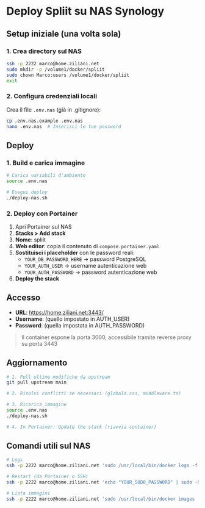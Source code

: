 # Deploy Spliit su NAS Synology

## Setup iniziale (una volta sola)

### 1. Crea directory sul NAS
```bash
ssh -p 2222 marco@home.ziliani.net
sudo mkdir -p /volume1/docker/spliit
sudo chown Marco:users /volume1/docker/spliit
exit
```

### 2. Configura credenziali locali
Crea il file `.env.nas` (già in .gitignore):
```bash
cp .env.nas.example .env.nas
nano .env.nas  # Inserisci le tue password
```

## Deploy

### 1. Build e carica immagine

```bash
# Carica variabili d'ambiente
source .env.nas

# Esegui deploy
./deploy-nas.sh
```

### 2. Deploy con Portainer

1. Apri Portainer sul NAS
2. **Stacks > Add stack**
3. **Nome**: spliit
4. **Web editor**: copia il contenuto di `compose.portainer.yaml`
5. **Sostituisci i placeholder** con le password reali:
   - `YOUR_DB_PASSWORD_HERE` → password PostgreSQL
   - `YOUR_AUTH_USER` → username autenticazione web
   - `YOUR_AUTH_PASSWORD` → password autenticazione web
6. **Deploy the stack**

## Accesso

- **URL**: https://home.ziliani.net:3443/
- **Username**: (quello impostato in AUTH_USER)
- **Password**: (quella impostata in AUTH_PASSWORD)

> Il container espone la porta 3000, accessibile tramite reverse proxy su porta 3443

## Aggiornamento

```bash
# 1. Pull ultime modifiche da upstream
git pull upstream main

# 2. Risolvi conflitti se necessari (globals.css, middleware.ts)

# 3. Ricarica immagine
source .env.nas
./deploy-nas.sh

# 4. In Portainer: Update the stack (riavvia container)
```

## Comandi utili sul NAS

```bash
# Logs
ssh -p 2222 marco@home.ziliani.net 'sudo /usr/local/bin/docker logs -f spliit'

# Restart (da Portainer o SSH)
ssh -p 2222 marco@home.ziliani.net 'echo "YOUR_SUDO_PASSWORD" | sudo -S /usr/local/bin/docker restart spliit'

# Lista immagini
ssh -p 2222 marco@home.ziliani.net 'sudo /usr/local/bin/docker images | grep spliit'
```
